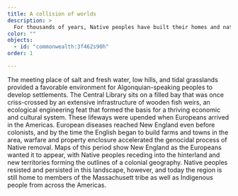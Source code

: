 ```yaml
---
title: A collision of worlds
description: >
  For thousands of years, Native peoples have built their homes and nations around Massachusetts Bay. This presence endured even after the violent arrival of European settlers in the seventeenth century, and continues to endure today.
color: ""
objects:
  - id: "commonwealth:3f462s90h"
order: 1

---
```

The meeting place of salt and fresh water, low hills, and tidal grasslands provided a favorable environment for Algonquian-speaking peoples to develop settlements. The Central Library sits on a filled bay that was once criss-crossed by an extensive infrastructure of wooden fish weirs, an ecological engineering feat that formed the basis for a thriving economic and cultural system. These lifeways were upended when Europeans arrived in the Americas. European diseases reached New England even before colonists, and by the time the English began to build farms and towns in the area, warfare and property enclosure accelerated the genocidal process of Native removal. Maps of this period show New England as the Europeans wanted it to appear, with Native peoples receding into the hinterland and new territories forming the outlines of a colonial geography. Native peoples resisted and persisted in this landscape, however, and today the region is still home to members of the Massachusett tribe as well as Indigenous people from across the Americas.
